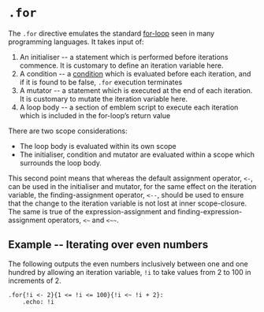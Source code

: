 # `.for`

The `.for` directive emulates the standard [for-loop][for-loop] seen in many programming languages.
It takes input of:

1. An initialiser -- a statement which is performed before iterations commence. It is customary to define an iteration variable here.
2. A condition -- a [condition][condition] which is evaluated before each iteration, and if it is found to be false, `.for` execution terminates
3. A mutator -- a statement which is executed at the end of each iteration. It is customary to mutate the iteration variable here.
4. A loop body -- a section of emblem script to execute each iteration which is included in the for-loop’s return value

There are two scope considerations:

- The loop body is evaluated within its own scope
- The initialiser, condition and mutator are evaluated within a scope which surrounds the loop body.

This second point means that whereas the default assignment operator, `<-`, can be used in the initialiser and mutator, for the same effect on the iteration variable, the finding-assignment operator, `<--`, should be used to ensure that the change to the iteration variable is not lost at inner scope-closure.
The same is true of the expression-assignment and finding-expression-assignment operators, `<~` and `<~~`.

## Example -- Iterating over even numbers

The following outputs the even numbers inclusively between one and one hundred by allowing an iteration variable, `!i` to take values from 2 to 100 in increments of 2.

```emblem
.for{!i <- 2}{1 <= !i <= 100}{!i <~ !i + 2}:
	.echo: !i
```

[condition]: ../expressions.md
[for-loop]: https://www.wikiwand.com/en/For_loop
